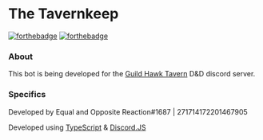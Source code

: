 # The Tavernkeep

[![forthebadge](https://forthebadge.com/images/badges/fuck-it-ship-it.svg)](https://forthebadge.com)
[![forthebadge](https://forthebadge.com/images/badges/powered-by-black-magic.svg)](https://forthebadge.com)

### About

This bot is being developed for the [Guild Hawk Tavern](https://discord.gg/BMAgeaE3B2) D&D discord server.

### Specifics

Developed by Equal and Opposite Reaction#1687 | 271714172201467905

Developed using [TypeScript](https://www.typescriptlang.org/) & [Discord.JS](https://discord.js.org/#/)
